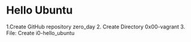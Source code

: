 # Hello Ubuntu
1.Create  GitHub repository zero_day
2. Create Directory 0x00-vagrant
3. File: Create i0-hello_ubuntu
